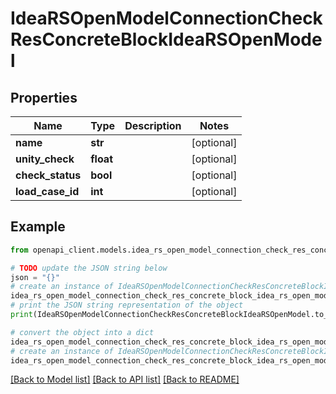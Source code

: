 # IdeaRSOpenModelConnectionCheckResConcreteBlockIdeaRSOpenModel


## Properties

Name | Type | Description | Notes
------------ | ------------- | ------------- | -------------
**name** | **str** |  | [optional] 
**unity_check** | **float** |  | [optional] 
**check_status** | **bool** |  | [optional] 
**load_case_id** | **int** |  | [optional] 

## Example

```python
from openapi_client.models.idea_rs_open_model_connection_check_res_concrete_block_idea_rs_open_model import IdeaRSOpenModelConnectionCheckResConcreteBlockIdeaRSOpenModel

# TODO update the JSON string below
json = "{}"
# create an instance of IdeaRSOpenModelConnectionCheckResConcreteBlockIdeaRSOpenModel from a JSON string
idea_rs_open_model_connection_check_res_concrete_block_idea_rs_open_model_instance = IdeaRSOpenModelConnectionCheckResConcreteBlockIdeaRSOpenModel.from_json(json)
# print the JSON string representation of the object
print(IdeaRSOpenModelConnectionCheckResConcreteBlockIdeaRSOpenModel.to_json())

# convert the object into a dict
idea_rs_open_model_connection_check_res_concrete_block_idea_rs_open_model_dict = idea_rs_open_model_connection_check_res_concrete_block_idea_rs_open_model_instance.to_dict()
# create an instance of IdeaRSOpenModelConnectionCheckResConcreteBlockIdeaRSOpenModel from a dict
idea_rs_open_model_connection_check_res_concrete_block_idea_rs_open_model_from_dict = IdeaRSOpenModelConnectionCheckResConcreteBlockIdeaRSOpenModel.from_dict(idea_rs_open_model_connection_check_res_concrete_block_idea_rs_open_model_dict)
```
[[Back to Model list]](../README.md#documentation-for-models) [[Back to API list]](../README.md#documentation-for-api-endpoints) [[Back to README]](../README.md)


